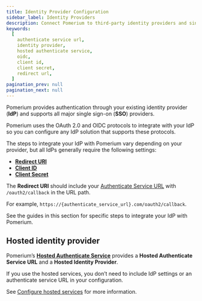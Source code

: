 ```yaml
---
title: Identity Provider Configuration
sidebar_label: Identity Providers
description: Connect Pomerium to third-party identity providers and single-sign-on services.
keywords:
  [
    authenticate service url,
    identity provider,
    hosted authenticate service,
    oidc,
    client id,
    client secret,
    redirect url,
  ]
pagination_prev: null
pagination_next: null
---
```


Pomerium provides authentication through your existing identity provider (**IdP**) and supports all major single sign-on (**SSO**) providers.

Pomerium uses the OAuth 2.0 and OIDC protocols to integrate with your IdP so you can configure any IdP solution that supports these protocols.

The steps to integrate your IdP with Pomerium vary depending on your provider, but all IdPs generally require the following settings:

- **[Redirect URI](https://www.oauth.com/oauth2-servers/redirect-uris/)**
- **[Client ID]**
- **[Client Secret]**

The **Redirect URI** should include your [Authenticate Service URL](/docs/reference/authenticate-service-url) with `/oauth2/callback` in the URL path.

For example, `https://{authenticate_service_url}.com/oauth2/callback`.

See the guides in this section for specific steps to integrate your IdP with Pomerium.

## Hosted identity provider

Pomerium’s [**Hosted Authenticate Service**](/docs/capabilities/hosted-authenticate-service) provides a **Hosted Authenticate Service URL** and a **Hosted Identity Provider**.

If you use the hosted services, you don’t need to include IdP settings or an authenticate service URL in your configuration.

See [Configure hosted services](/docs/capabilities/hosted-authenticate-service#configure-the-hosted-authenticate-service) for more information.

[client id]: /docs/reference/identity-provider-client-id
[client secret]: /docs/reference/identity-provider-client-secret
[environmental variables]: https://en.wikipedia.org/wiki/Environment_variable
[oauth2]: https://oauth.net/2/
[openid connect]: https://en.wikipedia.org/wiki/OpenID_Connect
